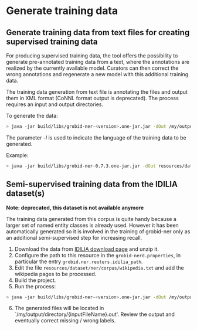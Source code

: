 <h1>Generate training data</h1>


## Generate training data from text files for creating supervised training data

For producing supervised training data, the tool offers the possibility to generate pre-annotated training data from a text, where the annotations are realized by the currently available model. Curators can then correct the wrong annotations and regenerate a new model with this additional training data.

The training data generation from text file is annotating the files and output them in XML format (CoNNL format output is deprecated). The process requires an input and output directories.

To generate the data:

```bash
> java -jar build/libs/grobid-ner-<version>.one-jar.jar -dOut /my/output/directory -dIn /my/input/directory -l en -exe createTrainingNER
```

The parameter _-l_ is used to indicate the language of the training data to be generated.

Example:

```bash
> java -jar build/libs/grobid-ner-0.7.3.one-jar.jar -dOut resources/dataset/ner/corpus/xml/generated/ -dIn resources/dataset/ner/corpus/raw/wikipedia/ -l en -exe createTrainingNER
```

## Semi-supervised training data from the IDILIA dataset(s)

**Note: deprecated, this dataset is not available anymore**

The training data generated from this corpus is quite handy because a larger set of named entity classes is already used. However it has been automatically generated so it is involved in the training of grobid-ner only as an additional semi-supervised step for increasing recall.

1. Download the data from [IDILIA download page](http://download.idilia.com/datasets/wikipedia/index.html) and unzip it.
2. Configure the path to this resource in the `grobid-nerd.properties`, in particular the entry `grobid.ner.reuters.idilia_path`.
3. Edit the file `resources/dataset/ner/corpus/wikipedia.txt` and add the wikipedia pages to be processed.
4. Build the project.
5. Run the process:

```bash
> java -jar build/libs/grobid-ner-<version>.one-jar.jar -dOut /my/output/directory -exe createTrainingIDILLIA
```

6. The generated files will be located in `/my/output/directory/{inputFileName}.out'. Review the output and eventually correct missing / wrong labels.
